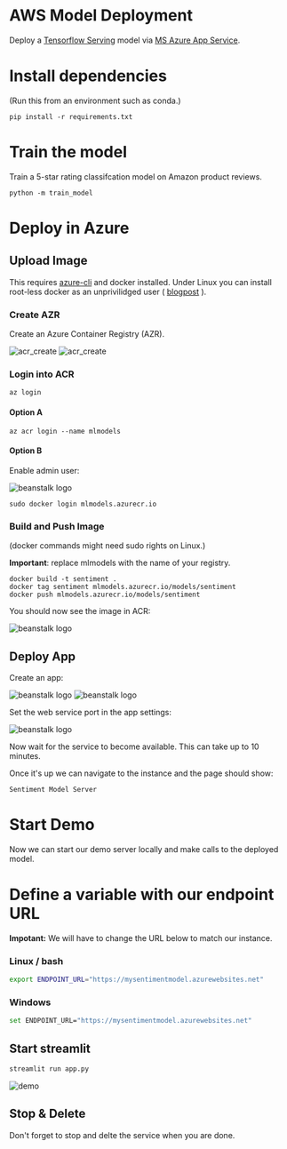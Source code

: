 # AWS Model Deployment

Deploy a [Tensorflow Serving](https://www.tensorflow.org/tfx/guide/serving) model via [MS Azure App Service](https://azure.microsoft.com/en-us/services/app-service/).

# Install dependencies

(Run this from an environment such as conda.)

```console
pip install -r requirements.txt
```

# Train the model

Train a 5-star rating classifcation model on Amazon product reviews.

```console
python -m train_model
```

# Deploy in Azure

## Upload Image

This requires [azure-cli](https://docs.microsoft.com/en-us/cli/azure/install-azure-cli) and docker installed.
Under Linux you can install root-less docker as an unprivilidged user (
[blogpost](https://medium.com/@tonistiigi/experimenting-with-rootless-docker-416c9ad8c0d6)
).

### Create AZR

Create an Azure Container Registry (AZR).

![acr_create](docs/images/az/acr_create.png)
![acr_create](docs/images/az/acr_create_02.png)

### Login into ACR

```
az login
```

#### Option A

```
az acr login --name mlmodels
```

#### Option B

Enable admin user:

![beanstalk logo](docs/images/az/acr_admin_user.png)

```
sudo docker login mlmodels.azurecr.io
```

### Build and Push Image

(docker commands might need sudo rights on Linux.)

**Important**: replace mlmodels with the name of your registry.

```
docker build -t sentiment .
docker tag sentiment mlmodels.azurecr.io/models/sentiment
docker push mlmodels.azurecr.io/models/sentiment
```

You should now see the image in ACR:

![beanstalk logo](docs/images/az/acr_image.png)

## Deploy App

Create an app:

![beanstalk logo](docs/images/az/web_service_create_00.png)
![beanstalk logo](docs/images/az/web_service_create_01.png)

Set the web service port in the app settings:

![beanstalk logo](docs/images/az/web_service_port.png)

Now wait for the service to become available.
This can take up to 10 minutes.

Once it's up we can navigate to the instance and the page should show:

```
Sentiment Model Server
```

# Start Demo

Now we can start our demo server locally and make calls to the deployed model.

# Define a variable with our endpoint URL

**Impotant:** We will have to change the URL below to match our instance.

### Linux / bash

```bash
export ENDPOINT_URL="https://mysentimentmodel.azurewebsites.net"
```

### Windows

```bash
set ENDPOINT_URL="https://mysentimentmodel.azurewebsites.net"
```

## Start streamlit

```bash
streamlit run app.py
```

![demo](docs/images/demo.png)

## Stop & Delete

Don't forget to stop and delte the service when you are done.